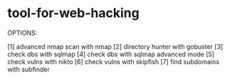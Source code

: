 # tool-for-web-hacking

OPTIONS:

[1] advanced nmap scan with nmap 
[2] directory hunter with gobuster
[3] check dbs with sqlmap 
[4] check dbs with sqlmap advanced mode 
[5] check vulns with nikto 
[6] check vulns with skipfish
[7] find subdomains with subfinder 
